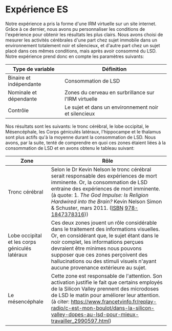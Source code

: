
# Expérience ES

Notre expérience a pris la forme d'une IRM virtuelle sur un site internet. Grâce à ce dernier, nous avons pu personnaliser les conditions de l'expérience pour obtenir les résultats les plus clairs. Nous avons choisi de mesurer les activités cérébrales d'une part chez sujet immobile dans un environnement totalement noir et silencieux, et d'autre part chez un sujet placé dans ces mêmes conditions, mais après avoir consommé du LSD. Notre expérience prend donc en compte les paramètres suivants:

| Type de variable | Définition |
| ------ | -------- |
| Binaire et indépendante | Consommation de LSD |
| Nominale et dépendante | Zones du cerveau en surbrillance sur l'IRM virtuelle |
| Contrôle | Le sujet et dans un environnement noir et silencieux |

Nos résultats sont les suivants: le tronc cérébral, le lobe occipital, le Mésencéphale, les Corps géniculés latéraux, l'hippocampe et le thalamus sont plus actifs qu'à la moyenne durant la consommation de LSD. Nous avons, par la suite, tenté de comprendre en quoi ces zones étaient liées à la consommation de LSD et en avons obtenu le tableau suivant: 

| Zone | Rôle |
| ------| -----|
| Tronc cérébral | Selon le Dr Kevin Nelson le tronc cérébral serait responsable des expériences de mort imminente. Or, la consommation de LSD entraine des expériences de mort imminente. (à quote: 1.  _The God Impulse: Is Religion Hardwired into the Brain?_  Kevin Nelson Simon & Schuster, mars 2011.  ([ISBN](https://fr.wikipedia.org/wiki/International_Standard_Book_Number "International Standard Book Number") [978-1847378316](https://fr.wikipedia.org/wiki/Sp%C3%A9cial:Ouvrages_de_r%C3%A9f%C3%A9rence/978-1847378316 "Spécial:Ouvrages de référence/978-1847378316"))) |
| Lobe occipital et les corps géniculés latéraux| Ces deux zones jouent un rôle considérable dans le traitement des informations visuelles. Or, en considérant que, le sujet étant dans le noir complet, les informations perçues devraient être minimes nous pouvons supposer que ces zones perçoivent des hallucinations ou des stimuli visuels n'ayant aucune provenance extérieure au sujet. |
| Le mésencéphale | Cette zone est responsable de l'attention. Son activation justifie le fait que certains employés de la Silicon Valley prennent des microdoses de LSD le matin pour améliorer leur attention. (à citer: https://www.francetvinfo.fr/replay-radio/c-est-mon-boulot/dans-la-silicon-valley-dopes-au-lsd-pour-mieux-travailler_2990597.html)|


<!--stackedit_data:
eyJoaXN0b3J5IjpbLTEyMzQwNTEwNzcsLTE5Nzg0ODE4NjAsLT
cyMjc4OTc3MywtMTY2MzI5Mzk3NiwxNDE4MDY1NjQxLDE1MTg1
OTQxNzNdfQ==
-->